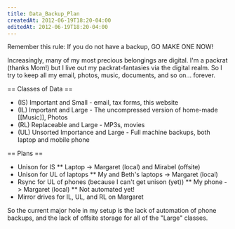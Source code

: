 ```yaml
---
title: Data_Backup_Plan
createdAt: 2012-06-19T18:20-04:00
editedAt: 2012-06-19T18:20-04:00
---
```


Remember this rule: If you do not have a backup, GO MAKE ONE NOW!

Increasingly, many of my most precious belongings are digital. I'm a packrat (thanks Mom!) but I live out my packrat-fantasies via the digital realm. So I try to keep all my email, photos, music, documents, and so on... forever.

== Classes of Data ==
* (IS) Important and Small - email, tax forms, this website
* (IL) Important and Large - The uncompressed version of home-made [[Music]], Photos
* (RL) Replaceable and Large - MP3s, movies
* (UL) Unsorted Importance and Large - Full machine backups, both laptop and mobile phone

== Plans ==
* Unison for IS
** Laptop -> Margaret (local) and Mirabel (offsite)
* Unison for UL of laptops
** My and Beth's laptops -> Margaret (local)
* Rsync for UL of phones (because I can't get unison (yet))
** My phone -> Margaret (local)
** Not automated yet!
* Mirror drives for IL, UL, and RL on Margaret

So the current major hole in my setup is the lack of automation of phone backups, and the lack of offsite storage for all of the "Large" classes.

